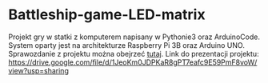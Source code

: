 # Battleship-game-LED-matrix

Projekt gry w statki z komputerem napisany w Pythonie3 oraz ArduinoCode. System oparty jest na architekturze Raspberry Pi 3B oraz Arduino UNO.
Sprawozdanie z projektu można obejrzeć [tutaj](documentation/SW_PROJEKT.pdf). Link do prezentacji projektu: https://drive.google.com/file/d/1JeoKm0JDPKaR8gPT7eafc9E59PmF8voW/view?usp=sharing
